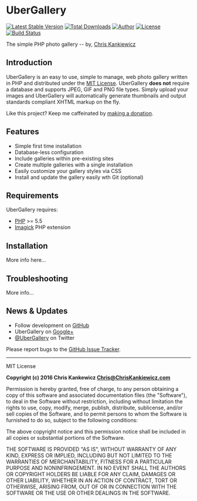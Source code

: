 UberGallery
===========

[![Latest Stable Version](https://img.shields.io/packagist/v/UberGallery/UberGallery.svg)](https://packagist.org/packages/UberGallery/UberGallery)
[![Total Downloads](https://img.shields.io/packagist/dt/UberGallery/UberGallery.svg)](https://packagist.org/packages/UberGallery/UberGallery)
[![Author](https://img.shields.io/badge/author-Chris%20Kankiewicz-blue.svg)](https://www.ChrisKankiewicz.com)
[![License](https://img.shields.io/packagist/l/UberGallery/UberGallery.svg)](https://packagist.org/packages/UberGallery/UberGallery)
[![Build Status](https://img.shields.io/travis/UberGallery/UberGallery.svg)](https://travis-ci.org/UberGallery/UberGallery)

The simple PHP photo gallery -- by, [Chris Kankiewicz](https://www.ChrisKankiewicz.com)

Introduction
------------

UberGallery is an easy to use, simple to manage, web photo gallery written in PHP and distributed
under the [MIT License](http://choosealicense.com/licenses/mit/). UberGallery
**does not** require a database and supports JPEG, GIF and PNG file types. Simply upload your images
and UberGallery will automatically generate thumbnails and output standards compliant XHTML markup
on the fly.

Like this project? Keep me caffeinated by [making a donation](https://paypal.me/ChrisKankiewicz).

Features
--------

  * Simple first time installation
  * Database-less configuration
  * Include galleries within pre-existing sites
  * Create multiple galleries with a single installation
  * Easily customize your gallery styles via CSS
  * Install and update the gallery easily wth Git (optional)


Requirements
------------

UberGallery requires:

  - [PHP](https://php.net) >= 5.5
  - [Imagick](https://php.net/manual/en/book.imagick.php) PHP extension

Installation
------------

More info here...

Troubleshooting
---------------

More info...

News & Updates
--------------

  * Follow development on [GitHub](https://github.com/UberGallery/UberGallery)
  * UberGallery on [Google+](https://plus.google.com/collection/08BuMB)
  * [@UberGallery](https://twitter.com/ubergallery) on Twitter

Please report bugs to the [GitHub Issue Tracker](https://github.com/UberGallery/UberGallery/issues).

-----

MIT License

**Copyright (c) 2016 Chris Kankewicz <Chris@ChrisKankiewicz.com>**

Permission is hereby granted, free of charge, to any person obtaining a copy
of this software and associated documentation files (the "Software"), to deal
in the Software without restriction, including without limitation the rights
to use, copy, modify, merge, publish, distribute, sublicense, and/or sell
copies of the Software, and to permit persons to whom the Software is
furnished to do so, subject to the following conditions:

The above copyright notice and this permission notice shall be included in all
copies or substantial portions of the Software.

THE SOFTWARE IS PROVIDED "AS IS", WITHOUT WARRANTY OF ANY KIND, EXPRESS OR
IMPLIED, INCLUDING BUT NOT LIMITED TO THE WARRANTIES OF MERCHANTABILITY,
FITNESS FOR A PARTICULAR PURPOSE AND NONINFRINGEMENT. IN NO EVENT SHALL THE
AUTHORS OR COPYRIGHT HOLDERS BE LIABLE FOR ANY CLAIM, DAMAGES OR OTHER
LIABILITY, WHETHER IN AN ACTION OF CONTRACT, TORT OR OTHERWISE, ARISING FROM,
OUT OF OR IN CONNECTION WITH THE SOFTWARE OR THE USE OR OTHER DEALINGS IN THE
SOFTWARE.
